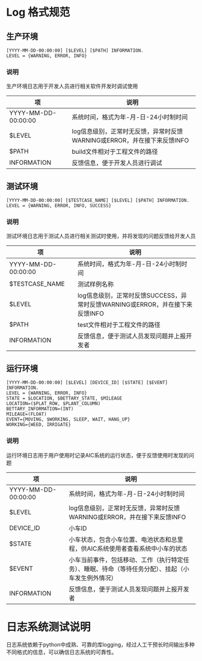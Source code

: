 # Log 格式规范
## 生产环境
```
[YYYY-MM-DD-00:00:00] [$LEVEL] [$PATH] INFORMATION.
LEVEL = {WARNING, ERROR, INFO}
```
### 说明
生产环境日志用于开发人员进行相关软件开发时调试使用

|项|说明|
| --- | --- |
|YYYY-MM-DD-00:00:00|系统时间，格式为年-月-日-24小时制时间|
|$LEVEL 	| log信息级别，正常时无反馈，异常时反馈WARNING或ERROR，并在接下来反馈INFO|
|$PATH	| build文件相对于工程文件的路径|
|INFORMATION	|反馈信息，便于开发人员进行调试 |
## 测试环境
```
[YYYY-MM-DD-00:00:00] [$TESTCASE_NAME] [$LEVEL] [$PATH] INFORMATION.
LEVEL = {WARNING, ERROR, INFO, SUCCESS}
```
### 说明
测试环境日志用于测试人员进行相关测试时使用，并将发现的问题反馈给开发人员

|项|说明|
| --- | --- |
|YYYY-MM-DD-00:00:00|系统时间，格式为年-月-日-24小时制时间|
|$TESTCASE_NAME	|测试样例名称|
|$LEVEL 	| log信息级别，正常时反馈SUCCESS，异常时反馈WARNING或ERROR，并在接下来反馈INFO|
|$PATH	| test文件相对于工程文件的路径|
|INFORMATION	|反馈信息，便于测试人员发现问题并上报开发者 |
## 运行环境
```
[YYYY-MM-DD-00:00:00] [$LEVEL] [DEVICE_ID] [$STATE] [$EVENT] INFORMATION.
LEVEL = {WARNING, ERROR, INFO}
STATE = $LOCATION, $BETTARY_STATE, $MILEAGE
LOCATION=($PLAT_ROW, $PLANT_COLUMN)
BETTARY_INFORMATION=(INT)
MILEAGE=(FLOAT)
EVENT={MOVING, $WORKING, SLEEP, WAIT, HANG_UP}
WORKING={WEED, IRRIGATE}
```
### 说明
运行环境日志用于用户使用时记录AIC系统的运行状态，便于反馈使用时发现的问题

|项|说明|
| --- | --- |
|YYYY-MM-DD-00:00:00|系统时间，格式为年-月-日-24小时制时间|
|$LEVEL 	| log信息级别，正常时无反馈，异常时反馈WARNING或ERROR，并在接下来反馈INFO|
|DEVICE_ID|	小车ID|
|$STATE |小车状态，包含小车位置、电池状态和总里程，供AIC系统使用者查看系统中小车的状态|
|$EVENT|	小车当前事件，包括移动、工作（执行特定任务）、睡眠、待命（等待任务分配）、挂起（小车发生例外情况）|
|INFORMATION	|反馈信息，便于测试人员发现问题并上报开发者 |
# 日志系统测试说明
日志系统依赖于python中成熟、可靠的库logging，经过人工干预长时间输出多种不同格式的信息，可以确信日志系统的可靠性。
